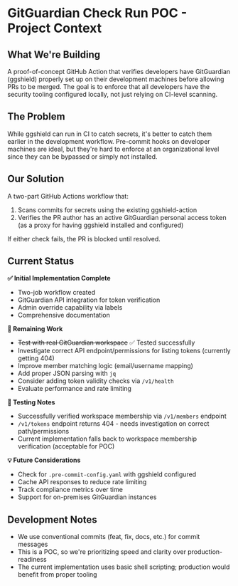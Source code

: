 # GitGuardian Check Run POC - Project Context

## What We're Building

A proof-of-concept GitHub Action that verifies developers have GitGuardian (ggshield) properly set up on their development machines before allowing PRs to be merged. The goal is to enforce that all developers have the security tooling configured locally, not just relying on CI-level scanning.

## The Problem

While ggshield can run in CI to catch secrets, it's better to catch them earlier in the development workflow. Pre-commit hooks on developer machines are ideal, but they're hard to enforce at an organizational level since they can be bypassed or simply not installed.

## Our Solution

A two-part GitHub Actions workflow that:
1. Scans commits for secrets using the existing ggshield-action
2. Verifies the PR author has an active GitGuardian personal access token (as a proxy for having ggshield installed and configured)

If either check fails, the PR is blocked until resolved.

## Current Status

**✅ Initial Implementation Complete**
- Two-job workflow created
- GitGuardian API integration for token verification
- Admin override capability via labels
- Comprehensive documentation

**🚧 Remaining Work**
- ~~Test with real GitGuardian workspace~~ ✅ Tested successfully
- Investigate correct API endpoint/permissions for listing tokens (currently getting 404)
- Improve member matching logic (email/username mapping)
- Add proper JSON parsing with `jq`
- Consider adding token validity checks via `/v1/health`
- Evaluate performance and rate limiting

**📝 Testing Notes**
- Successfully verified workspace membership via `/v1/members` endpoint
- `/v1/tokens` endpoint returns 404 - needs investigation on correct path/permissions
- Current implementation falls back to workspace membership verification (acceptable for POC)

**💡 Future Considerations**
- Check for `.pre-commit-config.yaml` with ggshield configured
- Cache API responses to reduce rate limiting
- Track compliance metrics over time
- Support for on-premises GitGuardian instances

## Development Notes

- We use conventional commits (feat, fix, docs, etc.) for commit messages
- This is a POC, so we're prioritizing speed and clarity over production-readiness
- The current implementation uses basic shell scripting; production would benefit from proper tooling
